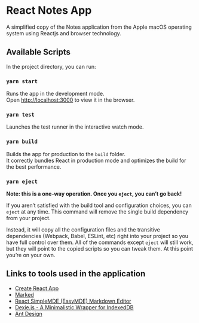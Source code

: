 # React Notes App

A simplified copy of the Notes application from the Apple macOS operating system using Reactjs and browser technology.

## Available Scripts

In the project directory, you can run:

### `yarn start`

Runs the app in the development mode.<br />
Open [http://localhost:3000](http://localhost:3000) to view it in the browser.

### `yarn test`

Launches the test runner in the interactive watch mode.<br />

### `yarn build`

Builds the app for production to the `build` folder.<br />
It correctly bundles React in production mode and optimizes the build for the best performance.

### `yarn eject`

**Note: this is a one-way operation. Once you `eject`, you can’t go back!**

If you aren’t satisfied with the build tool and configuration choices, you can `eject` at any time. This command will remove the single build dependency from your project.

Instead, it will copy all the configuration files and the transitive dependencies (Webpack, Babel, ESLint, etc) right into your project so you have full control over them. All of the commands except `eject` will still work, but they will point to the copied scripts so you can tweak them. At this point you’re on your own.

## Links to tools used in the application

- [Create React App](https://github.com/facebook/create-react-app)
- [Marked](https://github.com/markedjs/marked)
- [React SimpleMDE (EasyMDE) Markdown Editor](https://github.com/RIP21/react-simplemde-editor)
- [Dexie.js - A Minimalistic Wrapper for IndexedDB](https://dexie.org)
- [Ant Design
](https://ant.design/)
